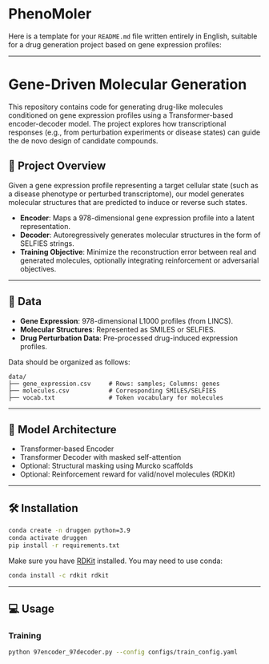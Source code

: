 # PhenoMoler
Here is a template for your `README.md` file written entirely in English, suitable for a drug generation project based on gene expression profiles:

---

# Gene-Driven Molecular Generation

This repository contains code for generating drug-like molecules conditioned on gene expression profiles using a Transformer-based encoder-decoder model. The project explores how transcriptional responses (e.g., from perturbation experiments or disease states) can guide the de novo design of candidate compounds.

## 🚀 Project Overview

Given a gene expression profile representing a target cellular state (such as a disease phenotype or perturbed transcriptome), our model generates molecular structures that are predicted to induce or reverse such states.

* **Encoder**: Maps a 978-dimensional gene expression profile into a latent representation.
* **Decoder**: Autoregressively generates molecular structures in the form of SELFIES strings.
* **Training Objective**: Minimize the reconstruction error between real and generated molecules, optionally integrating reinforcement or adversarial objectives.

---

## 🧬 Data

* **Gene Expression**: 978-dimensional L1000 profiles (from LINCS).
* **Molecular Structures**: Represented as SMILES or SELFIES.
* **Drug Perturbation Data**: Pre-processed drug-induced expression profiles.

Data should be organized as follows:

```
data/
├── gene_expression.csv     # Rows: samples; Columns: genes
├── molecules.csv           # Corresponding SMILES/SELFIES
├── vocab.txt               # Token vocabulary for molecules
```

---

## 🧠 Model Architecture

* Transformer-based Encoder
* Transformer Decoder with masked self-attention
* Optional: Structural masking using Murcko scaffolds
* Optional: Reinforcement reward for valid/novel molecules (RDKit)

---

## 🛠️ Installation

```bash
conda create -n druggen python=3.9
conda activate druggen
pip install -r requirements.txt
```

Make sure you have [RDKit](https://www.rdkit.org/) installed. You may need to use conda:

```bash
conda install -c rdkit rdkit
```

---

## 💻 Usage

### Training

```bash
python 97encoder_97decoder.py --config configs/train_config.yaml
```



